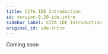 ```yaml
---
title: CITA IDE Introduction
id: version-0.20-ide-intro
sidebar_label: CITA IDE Introduction
original_id: ide-intro
---
```


Coming soon